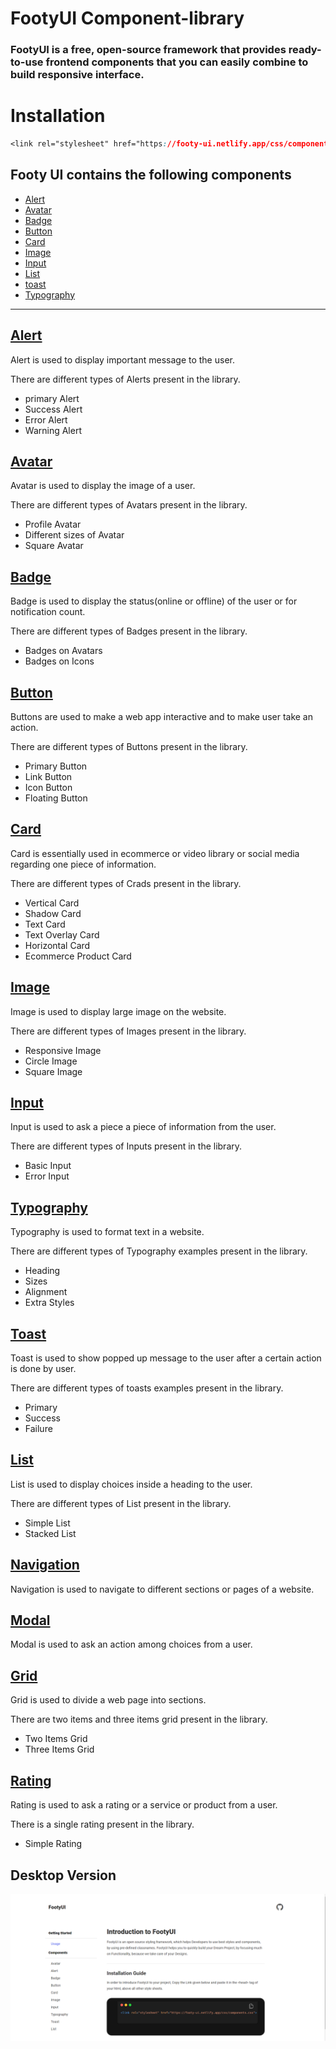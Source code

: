 # FootyUI Component-library

### FootyUI is a free, open-source framework that provides ready-to-use frontend components that you can easily combine to build responsive interface.

# Installation

```css
<link rel="stylesheet" href="https://footy-ui.netlify.app/css/components.css">

```

## Footy UI contains the following components

- [Alert](#alert)
- [Avatar](#avatar)
- [Badge](#badge)
- [Button](#button)
- [Card](#card)
- [Image](#image)
- [Input](#input)
- [List](#list)
- [toast](#toast)
- [Typography](#typography)

---

## [Alert](https://footy-ui.netlify.app/components/alert/alert)

Alert is used to display important message to the user.

There are different types of Alerts present in the library.

- primary Alert
- Success Alert
- Error Alert
- Warning Alert

## [Avatar](https://footy-ui.netlify.app/components/avatar/avatar)

Avatar is used to display the image of a user.

There are different types of Avatars present in the library.

- Profile Avatar
- Different sizes of Avatar
- Square Avatar

## [Badge](https://footy-ui.netlify.app/components/badges/badge)

Badge is used to display the status(online or offline) of the user or for notification count.

There are different types of Badges present in the library.

- Badges on Avatars
- Badges on Icons

## [Button](https://footy-ui.netlify.app/components/button/button)

Buttons are used to make a web app interactive and to make user take an action.

There are different types of Buttons present in the library.

- Primary Button
- Link Button
- Icon Button
- Floating Button

## [Card](https://footy-ui.netlify.app/components/card/card)

Card is essentially used in ecommerce or video library or social media regarding one piece of information.

There are different types of Crads present in the library.

- Vertical Card
- Shadow Card
- Text Card
- Text Overlay Card
- Horizontal Card
- Ecommerce Product Card

## [Image](https://footy-ui.netlify.app/components/image/image.html)

Image is used to display large image on the website.

There are different types of Images present in the library.

- Responsive Image
- Circle Image
- Square Image

## [Input](https://footy-ui.netlify.app/components/input/input.html)

Input is used to ask a piece a piece of information from the user.

There are different types of Inputs present in the library.

- Basic Input
- Error Input

## [Typography](https://footy-ui.netlify.app/components/typography/typography.html)

Typography is used to format text in a website.

There are different types of Typography examples present in the library.

- Heading
- Sizes
- Alignment
- Extra Styles

## [Toast](https://footy-ui.netlify.app/components/toast/toast.html)

Toast is used to show popped up message to the user after a certain action is done by user.

There are different types of toasts examples present in the library.

- Primary
- Success
- Failure

## [List](https://footy-ui.netlify.app/components/list/list.html)

List is used to display choices inside a heading to the user.

There are different types of List present in the library.

- Simple List
- Stacked List

## [Navigation](https://footy-ui-temp.netlify.app/components/navbar/navbar)

Navigation is used to navigate to different sections or pages of a website.

## [Modal](https://footy-ui-temp.netlify.app/components/modal/modal)

Modal is used to ask an action among choices from a user.

## [Grid](https://footy-ui-temp.netlify.app/components/grid/grid)

Grid is used to divide a web page into sections.

There are two items and three items grid present in the library.

- Two Items Grid
- Three Items Grid

## [Rating](https://footy-ui-temp.netlify.app/components/ratings/ratings.html)

Rating is used to ask a rating or a service or product from a user.

There is a single rating present in the library.

- Simple Rating

## Desktop Version

<img src="./components/IMAGES/homepage.png">
